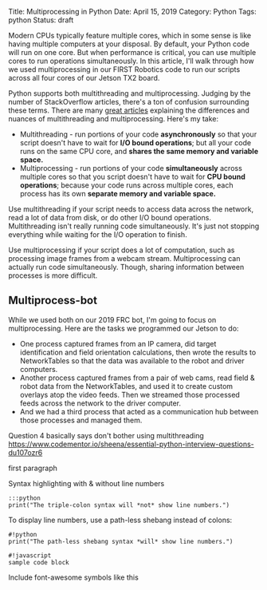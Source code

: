 Title: Multiprocessing in Python
Date: April 15, 2019
Category: Python
Tags: python
Status: draft

Modern CPUs typically feature multiple cores, which in some sense is like having multiple computers at your disposal. By default, your Python code will run on one core. But when performance is critical, you can use multiple cores to run operations simultaneously. In this article, I'll walk through how we used multiprocessing in our FIRST Robotics code to run our scripts across all four cores of our Jetson TX2 board.

Python supports both multithreading and multiprocessing. Judging by the number of StackOverflow articles, there's a ton of confusion surrounding these terms. There are many <a href="https://realpython.com/python-concurrency/" target="_blank">great articles</a> explaining the differences and nuances of multithreading and multiprocessing. Here's my take:

* Multithreading - run portions of your code **asynchronously** so that your script doesn't have to wait for **I/O bound operations**; but all your code runs on the same CPU core, and **shares the same memory and variable space.**
* Multiprocessing - run portions of your code **simultaneously** across multiple cores so that you script doesn't have to wait for **CPU bound operations**; because your code runs across multiple cores, each process has its own **separate memory and variable space.**

Use multithreading if your script needs to access data across the network, read a lot of data from disk, or do other I/O bound operations. Multithreading isn't really running code simultaneously. It's just not stopping everything while waiting for the I/O operation to finish. 

Use multiprocessing if your script does a lot of computation, such as processing image frames from a webcam stream. Multiprocessing can actually run code simultaneously. Though, sharing information between processes is more difficult.

## Multiprocess-bot

While we used both on our 2019 FRC bot, I'm going to focus on multiprocessing. Here are the tasks we programmed our Jetson to do:

* One process captured frames from an IP camera, did target identification and field orientation calculations, then wrote the results to NetworkTables so that the data was available to the robot and driver computers.
* Another process captured frames from a pair of web cams, read field &amp; robot data from the NetworkTables, and used it to create custom overlays atop the video feeds. Then we streamed those processed feeds across the network to the driver computer.
* And we had a third process that acted as a communication hub between those processes and managed them.










Question 4 basically says don't bother using multithreading
https://www.codementor.io/sheena/essential-python-interview-questions-du107ozr6






first paragraph

Syntax highlighting with & without line numbers

    :::python
    print("The triple-colon syntax will *not* show line numbers.")

To display line numbers, use a path-less shebang instead of colons:

    #!python
    print("The path-less shebang syntax *will* show line numbers.")

    #!javascript
    sample code block

Include font-awesome symbols like this
<i class="fa fa-heart red"></i>